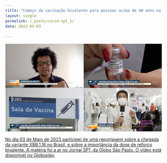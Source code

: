 ```yaml
---
title: "Começo da vacinação bivalente para pessoas acima de 40 anos na capital"
layout: single
permalink: /_posts/covid-sp1_1/
date: 2023-05-03

---
```


<a href="https://andersonbrito.github.io/_posts/covid-sp1_1/"><img src="/assets/images/cover-sp1_1.png" width="700">

No dia 03 de Maio de 2023 participei de uma reportagem sobre a chegada da variante XBB.1.16 no Brasil, e sobre a importância da dose de reforço bivalente. A matéria foi a ar no Jornal SP1, da Globo São Paulo. O vídeo está disponível no [Globoplay](https://globoplay.globo.com/v/11586058/).
